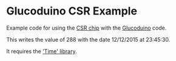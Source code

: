 # Glucoduino CSR Example

Example code for using the [CSR chip](https://github.com/bentrevett/Glucoduino-CSR-Chip) with the [Glucoduino](https://https://github.com/bentrevett/Glucoduino) code.

This writes the value of 288 with the date 12/12/2015 at 23:45:30.

It requires the ['Time' library](https://www.pjrc.com/teensy/td_libs_Time.html).
